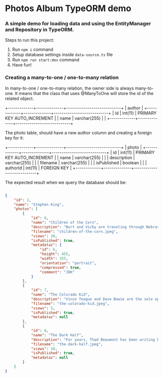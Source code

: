 # Photos Album TypeORM demo
### A simple demo for loading data and using the EntityManager and Repository in TypeORM.



Steps to run this project:

1. Run `npm i` command
2. Setup database settings inside `data-source.ts` file
3. Run `npm run start:dev` command
4. Have fun!

###  Creating a many-to-one / one-to-many relation

In many-to-one / one-to-many relation, the owner side is always many-to-one. It means that the class that uses @ManyToOne will store the id of the related object.

+-------------+--------------+----------------------------+
|                          author                         |
+-------------+--------------+----------------------------+
| id          | int(11)      | PRIMARY KEY AUTO_INCREMENT |
| name        | varchar(255) |                            |
+-------------+--------------+----------------------------+

The photo table, should have a new author column and creating a foreign key for it:

+-------------+--------------+----------------------------+
|                         photo                           |
+-------------+--------------+----------------------------+
| id          | int(11)      | PRIMARY KEY AUTO_INCREMENT |
| name        | varchar(255) |                            |
| description | varchar(255) |                            |
| filename    | varchar(255) |                            |
| isPublished | boolean      |                            |
| authorId    | int(11)      | FOREIGN KEY                |
+-------------+--------------+----------------------------+



The expected result when we query the database should be:

```json

{
    "id": 2,
    "name": "Stephen King",
    "photos": [
        {
            "id": 6,
            "name": "Children of the Corn",
            "description": "Burt and Vicky are traveling through Nebraska on their way to California on a vacation meant to save their failing marriage.",
            "filename": "children-of-the-corn.jpeg",
            "views": 20,
            "isPublished": true,
            "metadataz": {
                "id": 6,
                "height": 455,
                "width": 355,
                "orientation": "portrait",
                "compressed": true,
                "comment": "JDK"
            }
        },
        {
            "id": 7,
            "name": "The Colorado Kid",
            "description": "Vince Teague and Dave Bowie are the sole operators of The Weekly Islander, a small Maine newspaper. Stephanie McCann has been working for them as an intern.",
            "filename": "the-colorado-kid.jpeg",
            "views": 5,
            "isPublished": true,
            "metadataz": null
        },
        {
            "id": 8,
            "name": "The Dark Half",
            "description": "For years, Thad Beaumont has been writing books under the pseudonym George Stark. When a journalist threatens to expose Beaumont's pen name, the author decides to go public first, killing off his pseudonym.",
            "filename": "the-dark-half.jpeg",
            "views": 10,
            "isPublished": true,
            "metadataz": null
        }
    ]
}

```